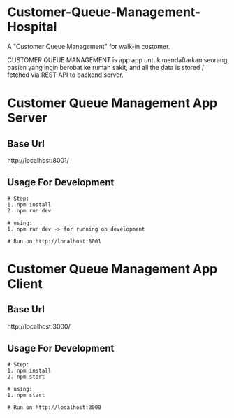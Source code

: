 # Customer-Queue-Management-Hospital
A "Customer Queue Management" for walk-in customer. 

CUSTOMER QUEUE MANAGEMENT is app app untuk mendaftarkan seorang pasien yang ingin berobat ke rumah sakit, and all the data is stored / fetched via REST API to backend server.


# Customer Queue Management App Server 

## Base Url
http://localhost:8001/

## Usage For Development
```
# Step:
1. npm install
2. npm run dev

# using:
1. npm run dev -> for running on development

# Run on http://localhost:8001
```

# Customer Queue Management App Client 

## Base Url
http://localhost:3000/

## Usage For Development
```
# Step:
1. npm install
2. npm start

# using:
1. npm start

# Run on http://localhost:3000
```
